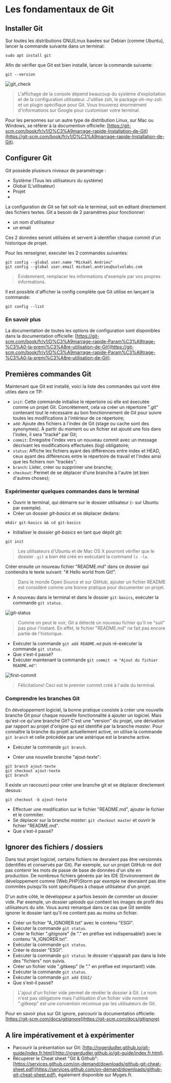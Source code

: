 # Les fondamentaux de Git

## Installer Git

Sur toutes les distributions GNU/Linux basées sur Debian (comme Ubuntu), lancer la commande suivante dans un terminal:

```
sudo apt install git
```

Afin de vérifier que Git est bien installé, lancer la commande suivante:

```
git --version
```

![git_check](https://user-images.githubusercontent.com/1247388/31517355-f2b094d4-af9b-11e7-912b-2d7e390d818d.png)

> L'affichage de la console dépend beaucoup du système d'exploitation et de la configuration utilisateur. J'utilise zsh, le package oh-my-zsh et un plugin spécifique pour Git. Vous trouverez énormément d'informations sur Google pour customiser votre terminal.

Pour les personnes sur un autre type de distribution Linux, sur Mac ou Windows, se référer à la documention officielle: [https://git-scm.com/book/fr/v1/D%C3%A9marrage-rapide-Installation-de-Git](https://git-scm.com/book/fr/v1/D%C3%A9marrage-rapide-Installation-de-Git).


## Configurer Git

Git possède plusieurs niveaux de paramétrage :

- Système (Tous les utilisateurs du système)
- Global (L'utilisateur)
- Projet
- 
La configuration de Git se fait soit via le terminal, soit en editant directement des fichiers textes. Git a besoin de 2 paramètres pour fonctionner:

- un nom d'utilisateur
- un email

Ces 2 données seront utilisées et servent à identifier chaque commit d'un historique de projet.

Pour les renseigner, executer les 2 commandes suivantes:

```
git config --global user.name "Mickaël Andrieu"
git config --global user.email mickael.andrieu@solvolabs.com
```

> Evidemment, remplacer les informations d'exemple par vos propres informations.

Il est possible d'afficher la config complète que Git utilise en lançant la commande:

```
git config --list
```

### En savoir plus

La documentation de toutes les options de configuration sont disponibles dans la documentation officielle: [https://git-scm.com/book/fr/v1/D%C3%A9marrage-rapide-Param%C3%A9trage-%C3%A0-la-premi%C3%A8re-utilisation-de-Git](https://git-scm.com/book/fr/v1/D%C3%A9marrage-rapide-Param%C3%A9trage-%C3%A0-la-premi%C3%A8re-utilisation-de-Git).


## Premières commandes Git

Maintenant que Git est installé, voici la liste des commandes qui vont être utiles dans ce TP:

- `init`: Cette commande initialise le répertoire où elle est éxecutée comme un projet Git. Concrètement, cela va créer un répertoire ".git" contenant tout le nécessaire au bon fonctionnement de Git pour suivre toutes les modifications à l'intérieur de ce répertoire;
- `add`: Ajoute des fichiers à l'index de Git (stage ou cache sont des synonymes). À partir du moment ou un fichier est ajouté une fois dans l'index, il sera "tracké" par Git;
- `commit`: Enregistre l'index vers un nouveau commit avec un message décrivant les modifications effectuées (log) obligatoire;
- `status`: Affiche les fichiers ayant des différences entre index et HEAD, ceux ayant des différences entre le répertoire de travail et l'index ainsi que les fichiers non "trackés";
- `branch`: Lister, créer ou supprimer une branche;
- `checkout`: Permet de se déplacer d'une branche à l'autre (et bien d'autres choses);

### Expérimenter quelques commandes dans le terminal

* Ouvrir le terminal, qui démarre sur le dossier utilisateur (`~` sur Ubuntu par exemple).
* Créer un dossier *git-basics* et se déplacer dedans:

```
mkdir git-basics && cd git-basics
```

* Initialiser le dossier *git-basics* en tant que dépôt git:

```
git init
```

> Les utilisateurs d'Ubuntu et de Mac OS X pourront vérifier que le dossier `.git` a bien été créé en exécutant la command `ls -la`.

Créer ensuite un nouveau fichier "README.md" dans ce dossier qui contiendra le texte suivant: "# Hello world from Git!".

> Dans le monde Open Source et sur GitHub, ajouter un fichier README est considéré comme une bonne pratique pour documenter un projet.

* A nouveau dans le terminal et dans le dossier `git-basics`, exécuter la commande `git status`.

![git-status](https://user-images.githubusercontent.com/1247388/31518761-8ff68f74-afa0-11e7-9954-346407bdf216.png)

> Comme on peut le voir, Git a détecté un nouveau fichier qu'il ne "suit" pas pour l'instant. En effet, le fichier "README.md" ne fait pas encore partie de l'historique.

* Exécuter la commande `git add README.md` puis ré-exécuter la commande `git status`.
* Que s'est-il passé?
* Exécuter maintenant la commande `git commit -m "Ajout du fichier README.md"`:

![first-commit](https://user-images.githubusercontent.com/1247388/31519062-76042a6c-afa1-11e7-8f8e-bccff4b0f509.png)

> Félicitations! Ceci est le premier commit créé à l'aide du terminal.

### Comprendre les branches Git

En développement logiciel, la bonne pratique consiste à créer une nouvelle branche Git pour chaque nouvelle fonctionnalité à ajouter un logiciel.
Mais qu'est-ce qu'une branche Git? C'est une "version" du projet, une dérivation par rapport au projet d'origine qui est identifié par la branche *master*.
Pour connaître la branche du projet actuellement active, on utilise la commande `git branch` et celle précédée par une astérique est la branche active.

* Exécuter la commande `git branch`.

* Créer une nouvelle branche "ajout-texte":

```
git branch ajout-texte
git checkout ajout-texte
git branch
```

Il existe un raccourci pour créer une branche git et se déplacer directement dessus: 
 ```
 git checkout -b ajout-texte
 ```
 
 * Effectuer une modification sur le fichier "README.md", ajouter le fichier et le commiter.
 * Se déplacer sur la branche *master*: `git checkout master` et ouvrir le fichier "README.md".
 * Que s'est-il passé?
 
## Ignorer des fichiers / dossiers

Dans tout projet logiciel, certains fichiers ne devraient pas être versionnés (identifiés et conservés par Git). Par exemple, sur un projet GitHub ne doit pas contenir les mots de passe de base de données d'un site en production. De nombreux fichiers générés par les IDE (Environnement de développement comme {Web,PHP}Storm par exemple ne devraient pas être commités puisqu'ils sont spécifiques à chaque utilisateur d'un projet.

D'un autre côté, le développeur a parfois besoin de commiter un dossier vide. Par exemple, un dossier *uploads* qui contient les images de profil des utilisateurs du site. Vous aurez remarqué dans ce cas que Git semble ignorer le dossier tant qu'il ne contient pas au moins un fichier.

* Créer un fichier "A_IGNORER.txt" avec le contenu "ESGI".
* Exécuter la commande `git status`.
* Créer le fichier ".gitignore" (le "." en préfixe est indispensable!) avec le contenu "A_IGNORER.txt".
* Exécuter la commande `git status`.
* Créer le dossier "ESGI".
* Exécuter la commande `git status`: le dossier n'apparaît pas dans la liste des "fichiers" non suivis.
* Créer un fichier vide ".gitkeep" (le "." en préfixe est important!) vide.
* Exécuter la commande `git status`.
* Exécuter la commande `git add ESGI/`
* Que s'est-il passé?

> L'ajout d'un fichier vide permet de révéler le dossier à Git. Le nom n'est pas obligatoire mais l'utilisation d'un fichier vide nommé ".gitkeep" est une convention reconnue par les utilisateurs de Git.

Pour en savoir plus sur Git ignore, parcourir la documentation officielle: [https://git-scm.com/docs/gitignore](https://git-scm.com/docs/gitignore) 

## A lire impérativement et à expérimenter

* Parcourir la présentation sur Git: [http://rogerdudler.github.io/git-guide/index.fr.html](http://rogerdudler.github.io/git-guide/index.fr.html).
* Récupérer le Cheat sheet "Git & Github": [https://services.github.com/on-demand/downloads/github-git-cheat-sheet.pdf](https://services.github.com/on-demand/downloads/github-git-cheat-sheet.pdf), également disponible sur Myges.fr.
